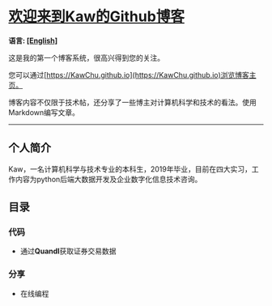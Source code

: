 # [欢迎来到Kaw的Github博客](https://KawChu.github.io)
**语言: [[English]](https://KawChu.github.io/_en)**

这是我的第一个博客系统，很高兴得到您的关注。

您可以通过[https://KawChu.github.io](https://KawChu.github.io)浏览博客主页。

博客内容不仅限于技术帖，还分享了一些博主对计算机科学和技术的看法。使用Markdown编写文章。

***

## 个人简介
Kaw，一名计算机科学与技术专业的本科生，2019年毕业，目前在四大实习，工作内容为python后端大数据开发及企业数字化信息技术咨询。

## 目录

### 代码
* 通过**Quandl**获取证券交易数据
### 分享
* 在线编程
